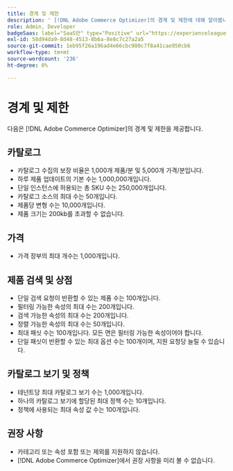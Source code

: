 ```yaml
---
title: 경계 및 제한
description: ' [!DNL Adobe Commerce Optimizer]의 경계 및 제한에 대해 알아봅니다.'
role: Admin, Developer
badgeSaas: label="SaaS만" type="Positive" url="https://experienceleague.adobe.com/ko/docs/commerce/user-guides/product-solutions" tooltip="Adobe Commerce as a Cloud Service 및 Adobe Commerce Optimizer 프로젝트에만 적용됩니다(Adobe 관리 SaaS 인프라)."
exl-id: 58d94da9-8d48-4513-8b6a-8e8c7c27a2a5
source-git-commit: 1eb95f26a196ad4e66cbc980c7f8a41cae950cb6
workflow-type: tm+mt
source-wordcount: '236'
ht-degree: 0%

---
```


# 경계 및 제한

다음은 [!DNL Adobe Commerce Optimizer]의 경계 및 제한을 제공합니다.

## 카탈로그

- 카탈로그 수집의 보장 비율은 1,000개 제품/분 및 5,000개 가격/분입니다.
- 하루 제품 업데이트의 기본 수는 1,000,000개입니다.
- 단일 인스턴스에 허용되는 총 SKU 수는 250,000개입니다. 
- 카탈로그 소스의 최대 수는 50개입니다.
- 제품당 변형 수는 10,000개입니다.
- 제품 크기는 200kb를 초과할 수 없습니다.

## 가격

- 가격 장부의 최대 개수는 1,000개입니다.

## 제품 검색 및 상점

- 단일 검색 요청이 반환할 수 있는 제품 수는 100개입니다.
- 필터링 가능한 속성의 최대 수는 200개입니다.
- 검색 가능한 속성의 최대 수는 200개입니다.
- 정렬 가능한 속성의 최대 수는 50개입니다.
- 최대 패싯 수는 100개입니다. 모든 면은 필터링 가능한 속성이어야 합니다.
- 단일 패싯이 반환할 수 있는 최대 옵션 수는 100개이며, 지원 요청당 늘릴 수 있습니다.

## 카탈로그 보기 및 정책

- 테넌트당 최대 카탈로그 보기 수는 1,000개입니다.
- 하나의 카탈로그 보기에 할당된 최대 정책 수는 10개입니다.
- 정책에 사용되는 최대 속성 값 수는 100개입니다. 

## 권장 사항

- 카테고리 또는 속성 포함 또는 제외를 지원하지 않습니다.
- [!DNL Adobe Commerce Optimizer]에서 권장 사항을 미리 볼 수 없습니다.